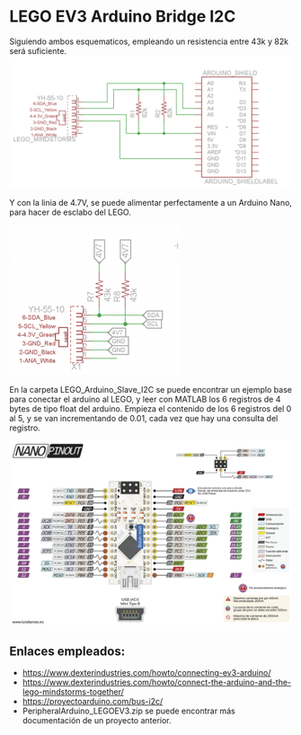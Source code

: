 # LEGO EV3 Arduino Bridge I2C

Siguiendo ambos esquematicos, empleando un resistencia entre 43k y 82k será suficiente. 
![](img\Arduino-and-NXT-Schematic.png)

Y con la linia de 4.7V, se puede alimentar perfectamente a un Arduino Nano, para hacer de esclabo del LEGO.

![](img/I2C-and-Pullup-Resistors.png)

En la carpeta LEGO_Arduino_Slave_I2C se puede encontrar un ejemplo base para conectar el arduino al LEGO, y leer con MATLAB los 6 registros de 4 bytes de tipo float del arduino. Empieza el contenido de los 6 registros del 0 al 5, y se van incrementando de 0.01, cada vez que hay una consulta del registro.

![](img/aduino-pinout-nano.png)



## Enlaces empleados:
- https://www.dexterindustries.com/howto/connecting-ev3-arduino/
- https://www.dexterindustries.com/howto/connect-the-arduino-and-the-lego-mindstorms-together/
- https://proyectoarduino.com/bus-i2c/
- PeripheralArduino_LEGOEV3.zip se puede encontrar más documentación de un proyecto anterior.
